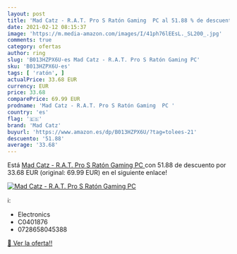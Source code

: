 ```yaml
---
layout: post
title: 'Mad Catz - R.A.T. Pro S Ratón Gaming  PC al 51.88 % de descuento'
date: 2021-02-12 08:15:37
image: 'https://m.media-amazon.com/images/I/41ph76lEEsL._SL200_.jpg'
comments: true
category: ofertas
author: ring
slug: 'B013HZPX6U-es Mad Catz - R.A.T. Pro S Ratón Gaming PC'
sku: 'B013HZPX6U-es'
tags: [ 'ratón', ]
actualPrice: 33.68 EUR
currency: EUR
price: 33.68
comparePrice: 69.99 EUR
prodname: 'Mad Catz - R.A.T. Pro S Ratón Gaming  PC '
country: 'es'
flag: '🇪🇸'
brand: 'Mad Catz'
buyurl: 'https://www.amazon.es/dp/B013HZPX6U/?tag=tolees-21'
descuento: '51.88'
average: '33.68'
---
```


Está [Mad Catz - R.A.T. Pro S Ratón Gaming  PC ](https://www.amazon.es/dp/B013HZPX6U/?tag=tolees-21) con 51.88 de descuento por 33.68 EUR (original: 69.99 EUR) en el siguiente enlace!

[![Mad Catz - R.A.T. Pro S Ratón Gaming  PC](https://m.media-amazon.com/images/I/41ph76lEEsL._SL200_.jpg)](https://www.amazon.es/dp/B013HZPX6U/?tag=tolees-21)

ℹ️:

- Electronics
- C0401876
- 0728658045388

[🛒 Ver la oferta!!](https://www.amazon.es/dp/B013HZPX6U/?tag=tolees-21)
